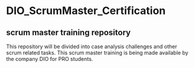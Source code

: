 # DIO_ScrumMaster_Certification
## scrum master training repository

This repository will be divided into case analysis challenges and other scrum related tasks.
This scrum master training is being made available by the company DIO for PRO students.
